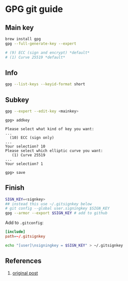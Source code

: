 # GPG git guide

## Main key

```bash
brew install gpg
gpg --full-generate-key --expert

# (9) ECC (sign and encrypt) *default*
# (1) Curve 25519 *default*
```

## Info

```bash
gpg --list-keys --keyid-format short
```

## Subkey

```bash
gpg --expert --edit-key <mainkey>
```

```output
gpg> addkey

Please select what kind of key you want:
...
  (10) ECC (sign only)
...
Your selection? 10
Please select which elliptic curve you want:
   (1) Curve 25519
...
Your selection? 1

gpg> save
```

## Finish

```bash
SIGN_KEY=<signkey>
## instead this use ~/.gitsignkey below
# git config --global user.signingkey $SIGN_KEY
gpg --armor --export $SIGN_KEY # add to github
```

Add to `.gitconfig`:

```toml
[include]
path=~/.gitsignkey
```

```bash
echo "[user]\nsigningkey = $SIGN_KEY" > ~/.gitsignkey
```

## References

1. [original post](https://dev.to/benjaminblack/signing-git-commits-with-modern-encryption-1koh)
